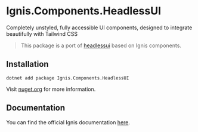 ﻿# Ignis.Components.HeadlessUI

Completely unstyled, fully accessible UI components, designed to integrate beautifully with Tailwind CSS

> This package is a port of [headlessui](https://headlessui.com) based on Ignis components.

## Installation

```shell
dotnet add package Ignis.Components.HeadlessUI
```

Visit [nuget.org](https://www.nuget.org/packages/Ignis.Components.HeadlessUI) for more information.

## Documentation

You can find the official Ignis documentation [here](https://ignis.dvolper.dev).
